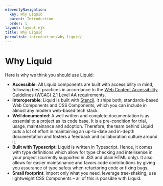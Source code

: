 ```yaml
---
eleventyNavigation:
  key: Why Liquid
  parent: Introduction
  order: 1
layout: layout.njk
title: Why Liquid
permalink: introduction/why-liquid/
---
```


# Why Liquid

Here is why we think you should use Liquid:

- **Accessible**: All Liquid components are built with accessibility in mind, following best practices in accordance to the [Web Content Accessibility Guidelines (WCAG) 2.1](https://www.w3.org/TR/WCAG21/) Level AA requirements.
- **Interoperable**: Liquid is built with [Stencil](https://stenciljs.com/). It ships both, standards-based Web Components and CSS Components, which you can include in almost any modern web-based tech stack.
- **Well documented**: A well written and complete documentation is as essential to a project as its code base. It is a pre-condition for trial, usage, maintainance and adoption. Therefore, the team behind Liquid puts a lot of effort in maintaining an up-to-date and in-depth documentation and fosters a feedback and collaboration culture around it.
- **Built with Typescript**: Liquid is written in Typescript. Hence, it comes with type definitions which allow for type checking and intellisense in your project (currently supported in JSX and plain HTML only). It also allows for easier maintainance and favors code contributions by giving you assurance of type safety when refactoring code or fixing bugs.
- **Small footprint**: Import only what you need, leverage tree-shaking, use lightweight CSS Components – all of this is possible with Liquid.

<docs-page-nav prev-href="./" next-title="Getting started" next-href="introduction/getting-started/"></docs-page-nav>